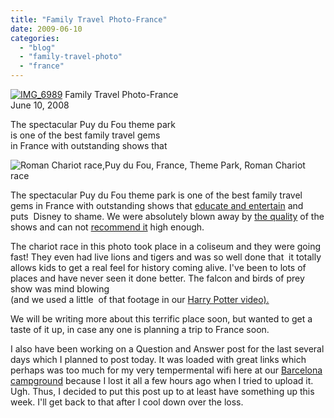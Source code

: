 ```yaml
---
title: "Family Travel Photo-France"
date: 2009-06-10
categories: 
  - "blog"
  - "family-travel-photo"
  - "france"
---
```


 [![IMG_6989](https://pub-ac94b3f306b24c0dba4238943c97f2e1.r2.dev/6a00e5502a9507883301156ff9fa22970c.jpg)](http://soultravelers3new.local/wp-content/uploads/wp-content/uploads/2025/09/6a00e5502a9507883301156ff9fa22970c.jpg) Family Travel Photo-France  
June 10, 2008

The spectacular Puy du Fou theme park  
is one of the best family travel gems  
in France with outstanding shows that [](http://en.wikipedia.org/wiki/Puy_du_Fou)

  

<!--more-->

![Roman Chariot race,Puy du Fou, France, Theme Park, Roman Chariot race](https://pub-ac94b3f306b24c0dba4238943c97f2e1.r2.dev/6a00e5502a9507883301156ff9fa7f970c.jpg)

The spectacular Puy du Fou theme park is one of the best family travel gems in France with outstanding shows that [educate and entertain](http://en.wikipedia.org/wiki/Puy_du_Fou) and puts  Disney to shame. We were absolutely blown away by [the quality](http://www.puydufou.com/uk/) of the shows and can not [recommend it](http://travel.ciao.co.uk/Le_Grand_Parc_Puy_Du_Fou__6543824) high enough. 

The chariot race in this photo took place in a coliseum and they were going fast! They even had live lions and tigers and was so well done that  it totally allows kids to get a real feel for history coming alive. I've been to lots of places and have never seen it done better. The falcon and birds of prey show was mind blowing  
(and we used a little  of that footage in our [Harry Potter video).  
](http://www.youtube.com/watch?v=FSB7Gictlag&feature=channel_page)

We will be writing more about this terrific place soon, but wanted to get a taste of it up, in case any one is planning a trip to France soon.

I also have been working on a Question and Answer post for the last several days which I planned to post today. It was loaded with great links which perhaps was too much for my very tempermental wifi here at our [Barcelona campground](http://soultravelers3new.local/2007/05/barcelona-beach.html) because I lost it all a few hours ago when I tried to upload it. Ugh. Thus, I decided to put this post up to at least have something up this week. I'll get back to that after I cool down over the loss.

